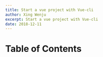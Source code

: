 ```yaml
---
title: Start a vue project with Vue-cli
author: Xing Wenju
excerpt: Start a vue project with Vue-cli
date: 2018-12-11
---
```


# Table of Contents




